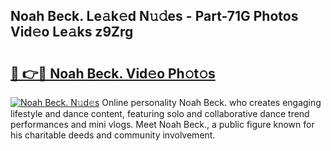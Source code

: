 ## Noah Beck. Le𝚊k𝚎d N𝚞𝚍es - Part-71G Photos Vid𝚎o Le𝚊ks z9Zrg

# <h2><a href="http://fbfiqt.evod.top/?m=Noah+Beck.">🔗 👉🔴 Noah Beck. Vid𝚎o Ph𝚘t𝚘s</a></h2>

[![Noah Beck. N𝚞d𝚎s](https://i.imgur.com/8V9OHl7.gif)](http://fbfiqt.evod.top/?m=Noah+Beck.)
Online personality Noah Beck. who creates engaging lifestyle and dance content, featuring solo and collaborative dance trend performances and mini vlogs. Meet Noah Beck., a public figure known for his charitable deeds and community involvement. 

